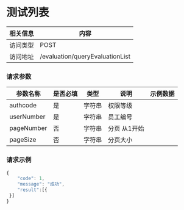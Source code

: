 

# 测试列表
 相关信息 | 内容
 ------ | ------
 访问类型 | POST
 访问地址 | /evaluation/queryEvaluationList

### 请求参数

 参数名称 | 是否必填 | 类型 | 说明 | 示例数据
 ------ | ------ | ------ | ------ | ------ 
 authcode | 是 | 字符串 | 权限等级 |  
 userNumber | 是 | 字符串 | 员工编号 | 
 pageNumber | 否 | 字符串 | 分页 从1开始 |  
 pageSize | 否 | 字符串 | 分页大小 | 

### 请求示例
```javascript
{
	"code": 1,
	"message": "成功",
	"result":[{
 }]
}

```
